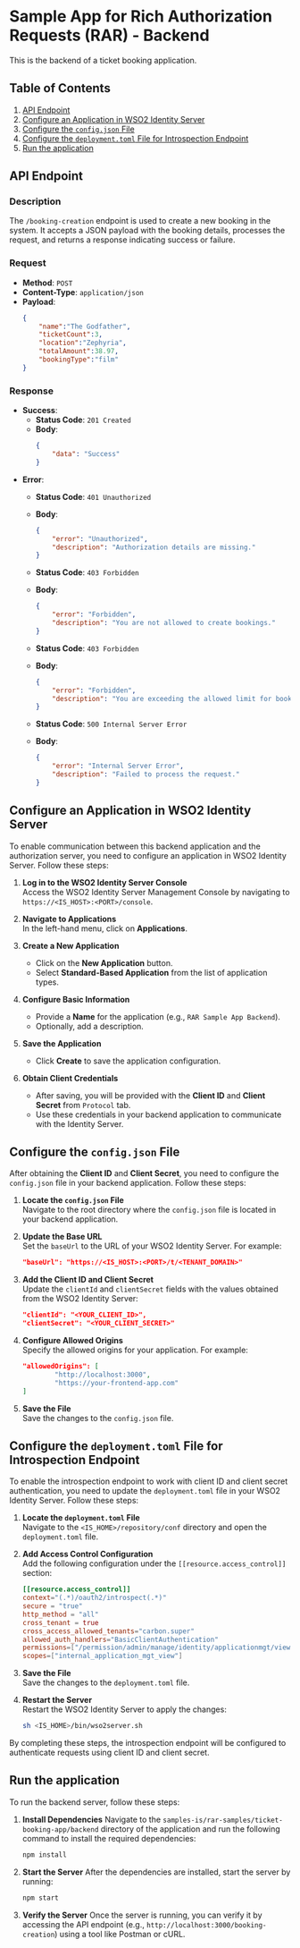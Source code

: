 # Sample App for Rich Authorization Requests (RAR) - Backend

This is the backend of a ticket booking application.

 ## Table of Contents
 1. [API Endpoint](#api-endpoint)
 2. [Configure an Application in WSO2 Identity Server](#configure-an-application-in-wso2-identity-server)
 3. [Configure the `config.json` File](#configure-the-configjson-file)
 4. [Configure the `deployment.toml` File for Introspection Endpoint](#configure-the-deploymenttoml-file-for-introspection-endpoint)
 5. [Run the application](#run-the-application)

## API Endpoint

### Description
The `/booking-creation` endpoint is used to create a new booking in the system. It accepts a JSON payload with the booking details, processes the request, and returns a response indicating success or failure.

### Request
- **Method**: `POST`
- **Content-Type**: `application/json`
- **Payload**:
    ```json
    {
        "name":"The Godfather",
        "ticketCount":3,
        "location":"Zephyria",
        "totalAmount":38.97,
        "bookingType":"film"
    }
    ```

### Response
- **Success**:
    - **Status Code**: `201 Created`
    - **Body**:
        ```json
        {
            "data": "Success"
        }
        ```
- **Error**:
    - **Status Code**: `401 Unauthorized`
    - **Body**:
        ```json
        {
            "error": "Unauthorized",
            "description": "Authorization details are missing."
        }
        ```

    - **Status Code**: `403 Forbidden`
    - **Body**:
        ```json
        {
            "error": "Forbidden",
            "description": "You are not allowed to create bookings."
        }
        ```
    
    - **Status Code**: `403 Forbidden`
    - **Body**:
        ```json
        {
            "error": "Forbidden",
            "description": "You are exceeding the allowed limit for booking creation."
        }
        ```

    - **Status Code**: `500 Internal Server Error`
    - **Body**:
        ```json
        {
            "error": "Internal Server Error",
            "description": "Failed to process the request."
        }
        ```

## Configure an Application in WSO2 Identity Server

To enable communication between this backend application and the authorization server, you need to configure an application in WSO2 Identity Server. Follow these steps:

1. **Log in to the WSO2 Identity Server Console**  
    Access the WSO2 Identity Server Management Console by navigating to `https://<IS_HOST>:<PORT>/console`.

2. **Navigate to Applications**  
    In the left-hand menu, click on **Applications**.

3. **Create a New Application**  
    - Click on the **New Application** button.
    - Select **Standard-Based Application** from the list of application types.

4. **Configure Basic Information**  
    - Provide a **Name** for the application (e.g., `RAR Sample App Backend`).
    - Optionally, add a description.

7. **Save the Application**  
    - Click **Create** to save the application configuration.

8. **Obtain Client Credentials**  
    - After saving, you will be provided with the **Client ID** and **Client Secret** from `Protocol` tab.
    - Use these credentials in your backend application to communicate with the Identity Server.

## Configure the `config.json` File

After obtaining the **Client ID** and **Client Secret**, you need to configure the `config.json` file in your backend application. Follow these steps:

1. **Locate the `config.json` File**  
    Navigate to the root directory where the `config.json` file is located in your backend application.

2. **Update the Base URL**  
    Set the `baseUrl` to the URL of your WSO2 Identity Server. For example:
    ```json
    "baseUrl": "https://<IS_HOST>:<PORT>/t/<TENANT_DOMAIN>"
    ```

3. **Add the Client ID and Client Secret**  
    Update the `clientId` and `clientSecret` fields with the values obtained from the WSO2 Identity Server:
    ```json
    "clientId": "<YOUR_CLIENT_ID>",
    "clientSecret": "<YOUR_CLIENT_SECRET>"
    ```

4. **Configure Allowed Origins**  
    Specify the allowed origins for your application. For example:
    ```json
    "allowedOrigins": [
            "http://localhost:3000",
            "https://your-frontend-app.com"
    ]
    ```

5. **Save the File**  
    Save the changes to the `config.json` file.

## Configure the `deployment.toml` File for Introspection Endpoint

To enable the introspection endpoint to work with client ID and client secret authentication, you need to update the `deployment.toml` file in your WSO2 Identity Server. Follow these steps:

1. **Locate the `deployment.toml` File**  
    Navigate to the `<IS_HOME>/repository/conf` directory and open the `deployment.toml` file.

2. **Add Access Control Configuration**  
    Add the following configuration under the `[[resource.access_control]]` section:
    ```toml
    [[resource.access_control]]
    context="(.*)/oauth2/introspect(.*)"
    secure = "true"
    http_method = "all"
    cross_tenant = true
    cross_access_allowed_tenants="carbon.super"
    allowed_auth_handlers="BasicClientAuthentication"
    permissions=["/permission/admin/manage/identity/applicationmgt/view"]
    scopes=["internal_application_mgt_view"]
    ```

3. **Save the File**  
    Save the changes to the `deployment.toml` file.

4. **Restart the Server**  
    Restart the WSO2 Identity Server to apply the changes:
    ```bash
    sh <IS_HOME>/bin/wso2server.sh
    ```

By completing these steps, the introspection endpoint will be configured to authenticate requests using client ID and client secret.

## Run the application

To run the backend server, follow these steps:

1. **Install Dependencies**
    Navigate to the `samples-is/rar-samples/ticket-booking-app/backend` directory of the application and run the following command to install the required dependencies:
    ```bash
    npm install
    ```

2. **Start the Server**
    After the dependencies are installed, start the server by running:
    ```bash
    npm start
    ```

3. **Verify the Server**
    Once the server is running, you can verify it by accessing the API endpoint (e.g., `http://localhost:3000/booking-creation`) using a tool like Postman or cURL.
